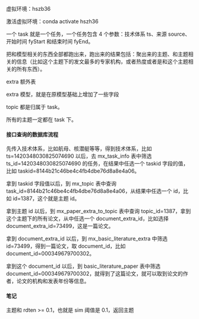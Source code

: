 
虚拟环境：hszb36  

激活虚拟环境：conda activate hszh36  

一个 task 就是一个任务，一个任务包含 4 个参数：技术体系 ts、来源 source、开始时间 fyStart 和结束时间 fyEnd。  

把和模型相关的东西全部都跑出来，跑出来的结果包括：聚出来的主题、和主题相关的信息（比如这个主题下的发文最多的专家机构，或者热度或者是和这个主题相关的所有东西）。  

extra 额外表  

extra 模型，就是在原模型基础上增加了一些字段  

topic 都是归属于 task。  

所有的主题一定都在 task 下。  


#### 接口查询的数据库流程  

先传入技术体系，比如航母、核潜艇等等，得到技术体系，比如 ts=1420348030825074690 以后，去 mx_task_info 表中筛选 ts_id=1420348030825074690 的任务，在结果中任选一个 taskid 字段的值，比如 taskid=8144b21c46be4c4fb4dbe76d8a8e4a06。  

拿到 taskid 字段值以后，到 mx_topic 表中查询 task_id=8144b21c46be4c4fb4dbe76d8a8e4a06，从结果中任选一个 id，比如 id=1387，这个就是主题 id。  

拿到主题 id 以后，到 mx_paper_extra_to_topic 表中查询 topic_id=1387，拿到这个主题下的所有论文，从中任选一个 document_extra_id，比如选择 document_extra_id=73499，这是一篇论文。  

拿到 document_extra_id 以后，到 mx_basic_literature_extra 中筛选 id=73499，得到一篇论文，取 document_id，比如 document_id=000349679700302。  

拿到这个 document_id 以后，到 basic_literature_paper 表中筛选 document_id=000349679700302，就得到了这篇论文，就可以取到论文的作者，论文的机构和发表年份等信息。  



#### 笔记  

主题和 rdten >= 0.1，也就是 sim 阈值是 0.1，返回主题  





